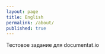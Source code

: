 ```yaml
---
layout: page
title: English
permalink: /about/
published: true
---
```


Тестовое задание для documentat.io